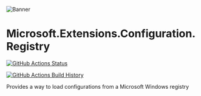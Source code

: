 ![Banner](Images/Banner.png)

# Microsoft.Extensions.Configuration.Registry

[![GitHub Actions Status](https://github.com/DanElliott/microsoft-extensions-configuraton-registry/workflows/Build/badge.svg?branch=main)](https://github.com/DanElliott/microsoft-extensions-configuraton-registry/actions)

[![GitHub Actions Build History](https://buildstats.info/github/chart/DanElliott/microsoft-extensions-configuraton-registry?branch=main&includeBuildsFromPullRequest=false)](https://github.com/DanElliott/microsoft-extensions-configuraton-registry/actions)


Provides a way to load configurations from a Microsoft Windows registry
